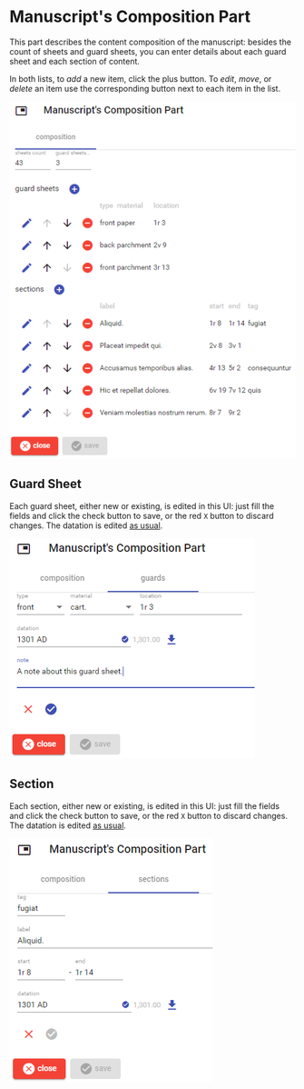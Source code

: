 # Manuscript's Composition Part

This part describes the content composition of the manuscript: besides the count of sheets and guard sheets, you can enter details about each guard sheet and each section of content.

In both lists, to _add_ a new item, click the plus button. To _edit_, _move_, or _delete_ an item use the corresponding button next to each item in the list.

![manuscript's composition part](./images/ms-composition-part-01.png)

## Guard Sheet

Each guard sheet, either new or existing, is edited in this UI: just fill the fields and click the check button to save, or the red `X` button to discard changes. The datation is edited [as usual](./historical-date.md).

![manuscript's composition part](./images/ms-composition-part-02.png)

## Section

Each section, either new or existing, is edited in this UI: just fill the fields and click the check button to save, or the red `X` button to discard changes. The datation is edited [as usual](./historical-date.md).

![manuscript's composition part](./images/ms-composition-part-03.png)
